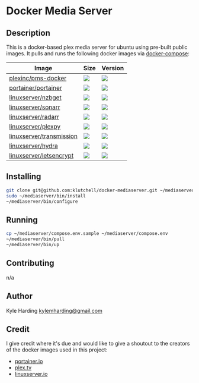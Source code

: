# Docker Media Server #

## Description ##

This is a docker-based plex media server for ubuntu using pre-built public images.
It pulls and runs the following docker images via [docker-compose](https://github.com/docker/compose):

Image | Size | Version
--- | --- | ---
[plexinc/pms-docker](https://hub.docker.com/r/plexinc/pms-docker/) | [![](https://images.microbadger.com/badges/image/plexinc/pms-docker.svg)](https://microbadger.com/images/plexinc/pms-docker) | [![](https://images.microbadger.com/badges/version/plexinc/pms-docker.svg)](https://microbadger.com/images/plexinc/pms-docker)
[portainer/portainer](https://hub.docker.com/r/portainer/portainer/) | [![](https://images.microbadger.com/badges/image/portainer/portainer.svg)](https://microbadger.com/images/portainer/portainer) | [![](https://images.microbadger.com/badges/version/portainer/portainer.svg)](https://microbadger.com/images/portainer/portainer)
[linuxserver/nzbget](https://hub.docker.com/r/linuxserver/nzbget/) | [![](https://images.microbadger.com/badges/image/linuxserver/nzbget.svg)](https://microbadger.com/images/linuxserver/nzbget) | [![](https://images.microbadger.com/badges/version/linuxserver/nzbget.svg)](https://microbadger.com/images/linuxserver/nzbget)
[linuxserver/sonarr](https://hub.docker.com/r/linuxserver/sonarr/) | [![](https://images.microbadger.com/badges/image/linuxserver/sonarr.svg)](https://microbadger.com/images/linuxserver/sonarr) | [![](https://images.microbadger.com/badges/version/linuxserver/sonarr.svg)](https://microbadger.com/images/linuxserver/sonarr)
[linuxserver/radarr](https://hub.docker.com/r/linuxserver/radarr/) | [![](https://images.microbadger.com/badges/image/linuxserver/radarr.svg)](https://microbadger.com/images/linuxserver/radarr) | [![](https://images.microbadger.com/badges/version/linuxserver/radarr.svg)](https://microbadger.com/images/linuxserver/radarr)
[linuxserver/plexpy](https://hub.docker.com/r/linuxserver/plexpy/) | [![](https://images.microbadger.com/badges/image/linuxserver/plexpy.svg)](https://microbadger.com/images/linuxserver/plexpy) | [![](https://images.microbadger.com/badges/version/linuxserver/plexpy.svg)](https://microbadger.com/images/linuxserver/plexpy)
[linuxserver/transmission](https://hub.docker.com/r/linuxserver/transmission/) | [![](https://images.microbadger.com/badges/image/linuxserver/transmission.svg)](https://microbadger.com/images/linuxserver/transmission) | [![](https://images.microbadger.com/badges/version/linuxserver/transmission.svg)](https://microbadger.com/images/linuxserver/transmission)
[linuxserver/hydra](https://hub.docker.com/r/linuxserver/hydra/) | [![](https://images.microbadger.com/badges/image/linuxserver/hydra.svg)](https://microbadger.com/images/linuxserver/hydra) | [![](https://images.microbadger.com/badges/version/linuxserver/hydra.svg)](https://microbadger.com/images/linuxserver/hydra)
[linuxserver/letsencrypt](https://hub.docker.com/r/linuxserver/letsencrypt/) | [![](https://images.microbadger.com/badges/image/linuxserver/letsencrypt.svg)](https://microbadger.com/images/linuxserver/letsencrypt "linuxserver/letsencrypt") | [![](https://images.microbadger.com/badges/version/linuxserver/letsencrypt.svg)](https://microbadger.com/images/linuxserver/letsencrypt)

## Installing ##

```bash
git clone git@github.com:klutchell/docker-mediaserver.git ~/mediaserver
sudo ~/mediaserver/bin/install
~/mediaserver/bin/configure
```

## Running ##

```bash
cp ~/mediaserver/compose.env.sample ~/mediaserver/compose.env
~/mediaserver/bin/pull
~/mediaserver/bin/up
```

## Contributing ##

n/a

## Author ##

Kyle Harding <kylemharding@gmail.com>

## Credit ##

I give credit where it's due and would like to give a shoutout to the creators of the docker images used in this project:
* [portainer.io](http://portainer.io/)
* [plex.tv](https://www.plex.tv/)
* [linuxserver.io](https://www.linuxserver.io/)